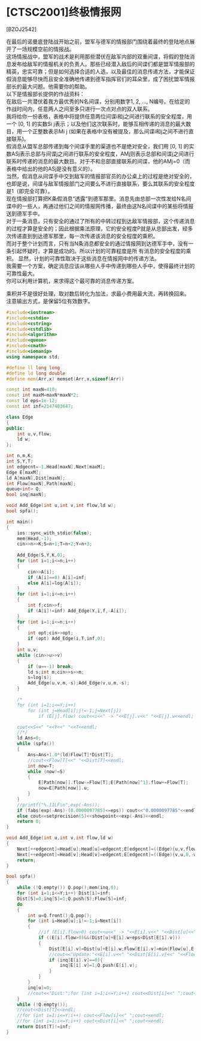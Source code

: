 # [CTSC2001]终极情报网
[BZOJ2542]

在最后的诺曼底登陆战开始之前，盟军与德军的情报部门围绕着最终的登陆地点展开了一场规模空前的情报战。  
这场情报战中，盟军的战术是利用那些潜伏在敌军内部的双重间谍，将假的登陆消息发布给敌军的情报机关的负责人。那些已经潜入敌后的间谍们都是盟军情报部的精英，忠实可靠；但是如何选择合适的人选，以及最佳的消息传递方法，才能保证假消息能够尽快而且安全准确地传递到德军指挥官们的耳朵里，成了困扰盟军情报部长的最大问题。他需要你的帮助。  
以下是情报部长提供的作战资料：  
在敌后一共潜伏着我方最优秀的N名间谍，分别用数字1, 2, …, N编号。在给定的作战时间内，任意两人之间至多只进行一次点对点的双人联系。  
我将给你一份表格，表格中将提供任意两位间谍i和j之间进行联系的安全程度，用一个 [0, 1] 的实数Si j表示；以及他们这次联系时，能够互相传递的消息的最大数目，用一个正整数表示Mi j (如果在表格中没有被提及，那么间谍i和j之间不进行直接联系)。  
假消息从盟军总部传递到每个间谍手里的渠道也不是绝对安全，我们用 [0, 1] 的实数ASj表示总部与间谍j之间进行联系的安全程度，AMj则表示总部和间谍j之间进行联系时传递的消息的最大数目。对于不和总部直接联系的间谍，他的AMj=0（而表格中给出的他的ASj是没有意义的）。  
当然，假消息从间谍手中交到敌军的情报部官员的办公桌上的过程是绝对安全的，也即是说，间谍与敌军情报部门之间要么不进行直接联系，要么其联系的安全程度是1（即完全可靠）。  
现在情报部打算把K条假消息“透露”到德军那里。消息先由总部一次性发给N名间谍中的一些人，再通过他们之间的情报网传播，最终由这N名间谍中的某些将情报送到德军手中。  
对于一条消息，只有安全的通过了所有的中转过程到达敌军情报部，这个传递消息的过程才算是安全的；因此根据乘法原理，它的安全程度P就是从总部出发，经多次传递直到到达德军那里，每一次传递该消息的安全程度的乘积。  
而对于整个计划而言，只有当N条消息都安全的通过情报网到达德军手中，没有一条引起怀疑时，才算是成功的。所以计划的可靠程度是所  有消息的安全程度的乘积。
显然，计划的可靠性取决于这些消息在情报网中的传递方法。  
我需要一个方案，确定消息应该从哪些人手中传递到哪些人手中，使得最终计划的可靠性最大。  
你可以利用计算机，来求得这个最可靠的消息传递方案。 

乘积并不是很好处理，取对数后转化为加法，求最小费用最大流，再转换回来。  
注意输出方式，是保留$5$位有效数字。

```cpp
#include<iostream>
#include<cstdio>
#include<cstring>
#include<cstdlib>
#include<algorithm>
#include<queue>
#include<cmath>
#include<iomanip>
using namespace std;

#define ll long long
#define ld long double
#define mem(Arr,x) memset(Arr,x,sizeof(Arr))

const int maxN=410;
const int maxM=maxN*maxN*2;
const ld eps=1e-12;
const int inf=2147483647;

class Edge
{
public:
	int u,v,flow;
	ld w;
};

int n,m,K;
int S,Y,T;
int edgecnt=-1,Head[maxN],Next[maxM];
Edge E[maxM];
ld A[maxN],Dist[maxN];
int Flow[maxN],Path[maxN];
queue<int> Q;
bool inq[maxN];

void Add_Edge(int u,int v,int flow,ld w);
bool spfa();

int main()
{
	ios::sync_with_stdio(false);
	mem(Head,-1);
	cin>>n>>K;S=n+1;T=n+2;Y=n+3;
	
	Add_Edge(S,Y,K,0);
	for (int i=1;i<=n;i++)
	{
		cin>>A[i];
		if (A[i]==0) A[i]=inf;
		else A[i]=log(A[i]);
	}
	for (int i=1;i<=n;i++)
	{
		int f;cin>>f;
		if (A[i]!=inf) Add_Edge(Y,i,f,-A[i]);
	}
	for (int i=1;i<=n;i++)
	{
		int opt;cin>>opt;
		if (opt) Add_Edge(i,T,inf,0);
	}
	int u,v;
	while (cin>>u>>v)
	{
		if (u==-1) break;
		ld s;int m;cin>>s>>m;
		s=log(s);
		Add_Edge(u,v,m,-s);Add_Edge(v,u,m,-s);
	}

	/*
	for (int i=1;i<=Y;i++)
		for (int j=Head[i];j!=-1;j=Next[j])
			if (E[j].flow) cout<<i<<" -> "<<E[j].v<<" "<<E[j].w<<endl;

	cout<<S<<" "<<Y<<" "<<T<<endl;
    //*/
	ld Ans=0;
	while (spfa())
	{
		Ans=Ans+1.0*(ld)Flow[T]*Dist[T];
		//cout<<Flow[T]<<" "<<Dist[T]<<endl;
		int now=T;
		while (now!=S)
		{
			E[Path[now]].flow-=Flow[T];E[Path[now]^1].flow+=Flow[T];
			now=E[Path[now]].u;
		}
	}
	//printf("%.11LF\n",exp(-Ans));
	if (fabs(exp(-Ans)-(0.0000097785)<=eps)) cout<<"0.0000097785"<<endl;
	else cout<<setprecision(5)<<showpoint<<exp(-Ans)<<endl;
	return 0;
}

void Add_Edge(int u,int v,int flow,ld w)
{
	Next[++edgecnt]=Head[u];Head[u]=edgecnt;E[edgecnt]=((Edge){u,v,flow,w});
	Next[++edgecnt]=Head[v];Head[v]=edgecnt;E[edgecnt]=((Edge){v,u,0,-w});
	return;
}

bool spfa()
{
	while (!Q.empty()) Q.pop();mem(inq,0);
	for (int i=1;i<=Y;i++) Dist[i]=inf;
	Dist[S]=0;inq[S]=1;Q.push(S);Flow[S]=inf;
	do
	{
		int u=Q.front();Q.pop();
		for (int i=Head[u];i!=-1;i=Next[i])
		{
			//if (E[i].flow>0) cout<<u<<" -> "<<E[i].v<<" "<<Dist[u]<<" "<<E[i].w<<" "<<Dist[E[i].v]<<endl;
			if ((E[i].flow>0)&&(Dist[u]+E[i].w+eps<Dist[E[i].v]))
			{
				Dist[E[i].v]=Dist[u]+E[i].w;Flow[E[i].v]=min(Flow[u],E[i].flow);Path[E[i].v]=i;
				//cout<<"Update:"<<E[i].v<<" "<<Dist[E[i].v]<<" "<<Flow[E[i].v]<<endl;
				if (inq[E[i].v]==0){
					inq[E[i].v]=1;Q.push(E[i].v);
				}
			}
		}
		inq[u]=0;
		//cout<<"Dist:";for (int i=1;i<=Y;i++) cout<<Dist[i]<<" ";cout<<endl;
	}
	while (!Q.empty());
	//cout<<Dist[T]<<endl;
	//for (int i=1;i<=Y;i++) cout<<Flow[i]<<" ";cout<<endl;
	//for (int i=1;i<=Y;i++) cout<<Dist[i]<<" ";cout<<endl;
	return Dist[T]!=inf;
}
```